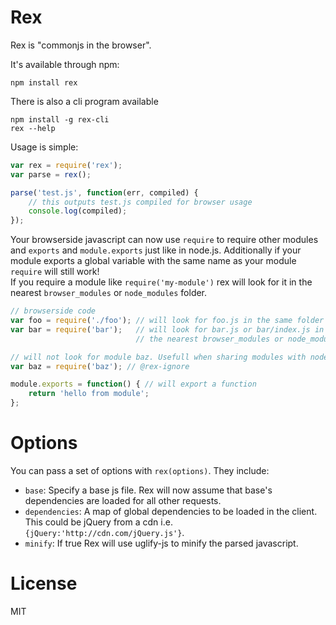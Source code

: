 # Rex

Rex is "commonjs in the browser".

It's available through npm:

	npm install rex

There is also a cli program available

	npm install -g rex-cli
	rex --help

Usage is simple:

``` js
var rex = require('rex');
var parse = rex();

parse('test.js', function(err, compiled) {
	// this outputs test.js compiled for browser usage
	console.log(compiled);
});
```

Your browserside javascript can now use `require` to require other modules and `exports` and `module.exports` just like in node.js.
Additionally if your module exports a global variable with the same name as your module `require` will still work!  
If you require a module like `require('my-module')` rex will look for it in the nearest `browser_modules` or `node_modules` folder.

``` js
// browserside code
var foo = require('./foo'); // will look for foo.js in the same folder
var bar = require('bar');   // will look for bar.js or bar/index.js in 
                            // the nearest browser_modules or node_modules folder

// will not look for module baz. Usefull when sharing modules with node.js
var baz = require('baz'); // @rex-ignore

module.exports = function() { // will export a function
	return 'hello from module';
};
```

# Options

You can pass a set of options with `rex(options)`. They include:

* `base`: Specify a base js file. Rex will now assume that base's dependencies are loaded for all other requests.
* `dependencies`: A map of global dependencies to be loaded in the client. This could be jQuery from a cdn i.e. `{jQuery:'http://cdn.com/jQuery.js'}`.
* `minify`: If true Rex will use uglify-js to minify the parsed javascript.

# License

MIT